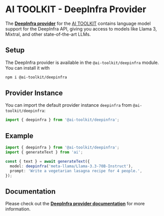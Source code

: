 # AI TOOLKIT - DeepInfra Provider

The **[DeepInfra provider](https://sdk.khulnasoft.com/providers/ai-toolkit-providers/deepinfra)** for the [AI TOOLKIT](https://sdk.khulnasoft.com/docs)
contains language model support for the DeepInfra API, giving you access to models like Llama 3, Mixtral, and other state-of-the-art LLMs.

## Setup

The DeepInfra provider is available in the `@ai-toolkit/deepinfra` module. You can install it with

```bash
npm i @ai-toolkit/deepinfra
```

## Provider Instance

You can import the default provider instance `deepinfra` from `@ai-toolkit/deepinfra`:

```ts
import { deepinfra } from '@ai-toolkit/deepinfra';
```

## Example

```ts
import { deepinfra } from '@ai-toolkit/deepinfra';
import { generateText } from 'ai';

const { text } = await generateText({
  model: deepinfra('meta-llama/Llama-3.3-70B-Instruct'),
  prompt: 'Write a vegetarian lasagna recipe for 4 people.',
});
```

## Documentation

Please check out the **[DeepInfra provider documentation](https://sdk.khulnasoft.com/providers/ai-toolkit-providers/deepinfra)** for more information.
